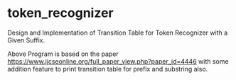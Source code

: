 # token_recognizer

Design and Implementation of Transition Table for Token Recognizer with a Given Suffix.

Above Program is based on the paper https://www.ijcseonline.org/full_paper_view.php?paper_id=4446 with some addition feature to print transition table for prefix and substring also.
